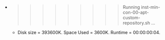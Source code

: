 * >>>>>>>>> Running inst-min-con-00-apt-custom-repository.sh ...
  * Disk size = 393600K. Space Used = 3600K. Runtime = 00:00:00:04.
